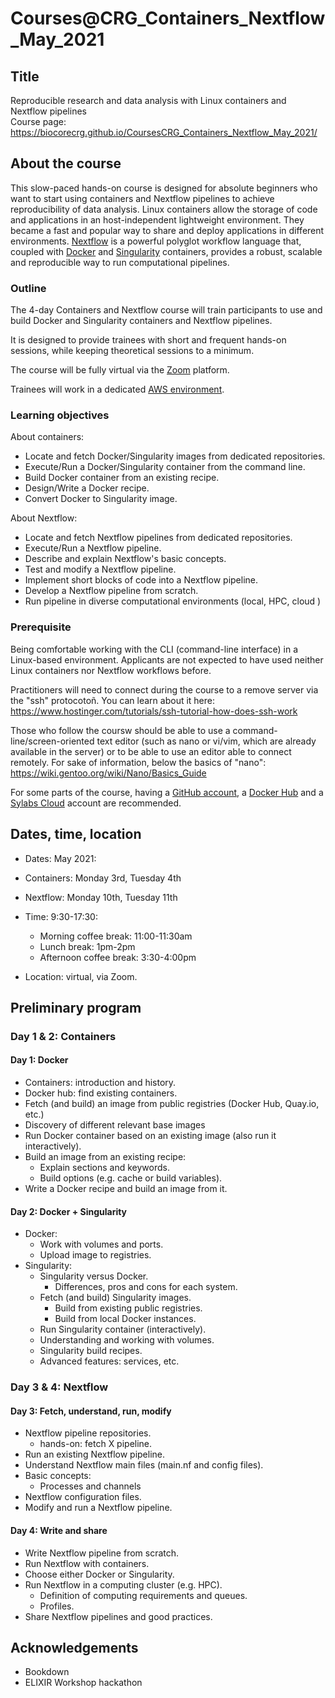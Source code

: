 # Courses@CRG_Containers_Nextflow_May_2021

## Title

Reproducible research and data analysis with Linux containers and Nextflow pipelines
<br>
Course page: https://biocorecrg.github.io/CoursesCRG_Containers_Nextflow_May_2021/

## About the course

This slow-paced hands-on course is designed for absolute beginners who want to start using containers and Nextflow pipelines to achieve reproducibility of data analysis. Linux containers allow the storage of code and applications in an host-independent lightweight environment. They became a fast and popular way to share and deploy applications in different environments. [Nextflow](https://www.nextflow.io) is a powerful polyglot workflow language that, coupled with [Docker](https://www.docker.com/) and [Singularity](https://sylabs.io/singularity/) containers, provides a robust, scalable and reproducible way to run computational pipelines.


### Outline

The 4-day Containers and Nextflow course will train participants to use and build Docker and Singularity containers and Nextflow pipelines.

It is designed to provide trainees with short and frequent hands-on sessions, while keeping theoretical sessions to a minimum.

The course will be fully virtual via the [Zoom](https://zoom.us/) platform.

Trainees will work in a dedicated [AWS environment](https://en.wikipedia.org/wiki/AWS).


### Learning objectives

About containers:
* Locate and fetch Docker/Singularity images from dedicated repositories.
* Execute/Run a Docker/Singularity container from the command line.
* Build Docker container from an existing recipe.
* Design/Write a Docker recipe.
* Convert Docker to Singularity image.

About Nextflow:
* Locate and fetch Nextflow pipelines from dedicated repositories.
* Execute/Run a Nextflow pipeline.
* Describe and explain Nextflow's basic concepts.
* Test and modify a Nextflow pipeline.
* Implement short blocks of code into a Nextflow pipeline.
* Develop a Nextflow pipeline from scratch.
* Run pipeline in diverse computational environments (local, HPC, cloud )

### Prerequisite

Being comfortable working with the CLI (command-line interface) in a Linux-based environment.
Applicants are not expected to have used neither Linux containers nor Nextflow workflows before.

Practitioners will need to connect during the course to a remove server via the "ssh" protocotoñ. You can learn about it here: https://www.hostinger.com/tutorials/ssh-tutorial-how-does-ssh-work

Those who follow the coursw should be able to use a command-line/screen-oriented text editor (such as nano or vi/vim, which are already available in the server) or to be able to use an editor able to connect remotely. For sake of information, below the basics of "nano":
https://wiki.gentoo.org/wiki/Nano/Basics_Guide

For some parts of the course, having a [GitHub account](https://github.com/join), a [Docker Hub](https://hub.docker.com/signup) and a [Sylabs Cloud](https://cloud.sylabs.io) account are recommended.

## Dates, time, location

* Dates: May 2021:
 * Containers: Monday 3rd, Tuesday 4th
 * Nextflow: Monday 10th, Tuesday 11th

* Time: 9:30-17:30:
  * Morning coffee break: 11:00-11:30am
  * Lunch break: 1pm-2pm
  * Afternoon coffee break: 3:30-4:00pm

* Location: virtual, via Zoom.

## Preliminary program

### Day 1 & 2: Containers

#### Day 1: Docker

* Containers: introduction and history.
* Docker hub: find existing containers.
* Fetch (and build) an image from public registries (Docker Hub, Quay.io, etc.)
 * Discovery of different relevant base images
* Run Docker container based on an existing image (also run it interactively).
* Build an image from an existing recipe:
  * Explain sections and keywords.
  * Build options (e.g. cache or build variables).
* Write a Docker recipe and build an image from it.

#### Day 2: Docker + Singularity

* Docker:
  * Work with volumes and ports.
  * Upload image to registries.
* Singularity:
  * Singularity versus Docker.
    * Differences, pros and cons for each system.
  * Fetch (and build) Singularity images.
    * Build from existing public registries.
    * Build from local Docker instances.
  * Run Singularity container (interactively).
  * Understanding and working with volumes.
  * Singularity build recipes.
  * Advanced features: services, etc.

### Day 3 & 4: Nextflow

#### Day 3: Fetch, understand, run, modify

* Nextflow pipeline repositories.
  * hands-on: fetch X pipeline.
* Run an existing Nextflow pipeline.
* Understand Nextflow main files (main.nf and config files).
* Basic concepts:
  * Processes and channels
* Nextflow configuration files.
* Modify and run a Nextflow pipeline.

#### Day 4: Write and share

* Write Nextflow pipeline from scratch.
* Run Nextflow with containers.
* Choose either Docker or Singularity.
* Run Nextflow in a computing cluster (e.g. HPC).
  * Definition of computing requirements and queues.
  * Profiles.
* Share Nextflow pipelines and good practices.


## Acknowledgements

* Bookdown
* ELIXIR Workshop hackathon
